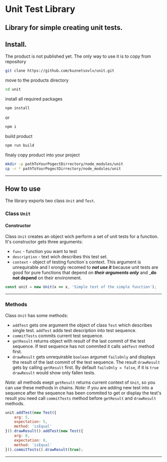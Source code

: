 # Unit Test Library

Library for simple creating unit tests.
---

## Install.
The product is not published yet. The only way to use it is to copy from repository
```bash
git clone https://github.com/kuznetsovlv/unit.git
```
move to the products directory
```bash
cd unit
```
install all required packages
```bash
npm install
```
or
```bash
npm i
```
build product
```bash
npm run build
```
finaly copy product into your project
```bash
mkdir -p pathToYourPogectDirrectory/node_modules/unit
cp -r * pathToYourPogectDirrectory/node_modules/unit
```
---

## How to use
The library exports two class `Unit` and `Test`.

### Class `Unit`
#### Constructor
Class `Unit` creates an object wich perform a set of unit tests for a function. It's constructor gets three arguments:
* `func` - function you want to test
* `description` - text wich describes this test set.
* `context` - object of testing function`s context. This argument is unrequirable and I srongly recomed to ___not use it___ because unit tests are good for pure functions that depend on ___their arguments only___ and ___do not depend__ on their environment.
```javascript
const unit = new Unit(x => x, 'Simple test of the simple function');
```
---

### Methods
Class `Unit` has some methods:
* `addTest` gets one argument the object of class `Test` which describes single test. `addTest` adds test description into test sequence.
* `commitTests` commits current test sequence.
* `getResult` returns object with result of the last commit of the test sequence. If test sequence has not commited it calls `addTest` method first.
* `drawResult` gets unrequirable `boolean` argumet `failsOnly` and displays the result of the last commit of the test sequence. The result `drawResult` gets by calling `getResult` first. By default `failsOnly = false`, if it is `true` `drawResult` would show only fallen tests.

_Note:_ all methods exept `getResult` returns current context of `Unit`, so you can use these methods in chains. 
_Note:_ if you are adding new test into a sequence after the sequence has been commited to get or display the test's result you need call `commitTests` method before `getResult` and  `drawResult` methods.
```javascript
unit.addTest(new Test({
	arg: 5,
	expectation: 5,
	method: 'isEqual'
})).drawResult().addTest(new Test({
	arg: 8,
	expectation: 8,
	method: 'isEqual'
})).commitTests().drawResult(true);
```
---
